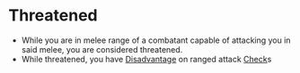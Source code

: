# Threatened

- While you are in melee range of a combatant capable of attacking you in said melee, you are considered threatened.
- While threatened, you have [Disadvantage](Conditions/Disadvantage.md) on ranged attack [Check](Game%20Structure/Check.md)s